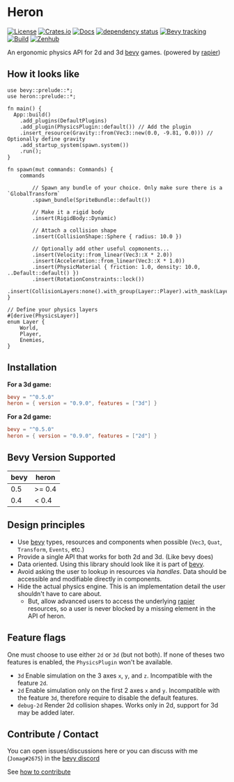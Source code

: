 # Heron

[![License](https://img.shields.io/github/license/jcornaz/heron)](https://github.com/jcornaz/heron/blob/main/LICENSE)
[![Crates.io](https://img.shields.io/crates/v/heron)](https://crates.io/crates/heron)
[![Docs](https://docs.rs/heron/badge.svg)](https://docs.rs/heron)
[![dependency status](https://deps.rs/repo/github/jcornaz/heron/status.svg)](https://deps.rs/repo/github/jcornaz/heron)
[![Bevy tracking](https://img.shields.io/badge/Bevy%20tracking-released%20version-lightblue)](https://github.com/bevyengine/bevy/blob/main/docs/plugins_guidelines.md#main-branch-tracking)
[![Build](https://img.shields.io/github/workflow/status/jcornaz/heron/Build)](https://github.com/jcornaz/heron/actions?query=workflow%3ABuild+branch%3Amain)
[![Zenhub](https://img.shields.io/badge/workspace-zenhub-%236061be)](https://app.zenhub.com/workspaces/heron-600478067304b1000e27f4c4/board)

An ergonomic physics API for 2d and 3d [bevy] games. (powered by [rapier])

## How it looks like

```rust,no_run
use bevy::prelude::*;
use heron::prelude::*;

fn main() {
  App::build()
    .add_plugins(DefaultPlugins)
    .add_plugin(PhysicsPlugin::default()) // Add the plugin
    .insert_resource(Gravity::from(Vec3::new(0.0, -9.81, 0.0))) // Optionally define gravity
    .add_startup_system(spawn.system())
    .run();
}

fn spawn(mut commands: Commands) {
    commands

        // Spawn any bundle of your choice. Only make sure there is a `GlobalTransform`
        .spawn_bundle(SpriteBundle::default())

        // Make it a rigid body
        .insert(RigidBody::Dynamic)
        
        // Attach a collision shape
        .insert(CollisionShape::Sphere { radius: 10.0 })
        
        // Optionally add other useful copmonents...
        .insert(Velocity::from_linear(Vec3::X * 2.0))
        .insert(Acceleration::from_linear(Vec3::X * 1.0))
        .insert(PhysicMaterial { friction: 1.0, density: 10.0, ..Default::default() })
        .insert(RotationConstraints::lock())
        .insert(CollisionLayers:none().with_group(Layer::Player).with_mask(Layer::World));
}

// Define your physics layers
#[derive(PhysicsLayer)]
enum Layer {
    World,
    Player,
    Enemies,
}
```

## Installation


**For a 3d game:**
```toml
bevy = "^0.5.0"
heron = { version = "0.9.0", features = ["3d"] }
```

**For a 2d game:**
```toml
bevy = "^0.5.0"
heron = { version = "0.9.0", features = ["2d"] }
```


## Bevy Version Supported

| bevy | heron      |
|------|------------|
| 0.5  | >= 0.4     |
| 0.4  | < 0.4      |

## Design principles

* Use [bevy] types, resources and components when possible (`Vec3`, `Quat`, `Transform`, `Events`, etc.)
* Provide a single API that works for both 2d and 3d. (Like bevy does)
* Data oriented. Using this library should look like it is part of [bevy].
* Avoid asking the user to lookup in resources via *handles*. Data should be accessible and modifiable directly in components.
* Hide the actual physics engine. This is an implementation detail the user shouldn't have to care about.
    * But, allow advanced users to access the underlying [rapier] resources, so a user is never blocked by a missing
      element in the API of heron.


## Feature flags

One must choose to use either `2d` or `3d` (but not both). If none of theses two features is enabled, the `PhysicsPlugin` won't be available.


* `3d` Enable simulation on the 3 axes `x`, `y`, and `z`. Incompatible with the feature `2d`.
* `2d` Enable simulation only on the first 2 axes `x` and `y`. Incompatible with the feature `3d`, therefore require to disable the default features.
* `debug-2d` Render 2d collision shapes. Works only in 2d, support for 3d may be added later.


## Contribute / Contact

You can open issues/discussions here or you can discuss with me (`Jomag#2675`) in the [bevy discord](https://discord.com/invite/gMUk5Ph)

See [how to contribute](https://github.com/jcornaz/heron/blob/main/CONTRIBUTING.md)


[bevy]: https://bevyengine.org
[rapier]: https://rapier.rs
